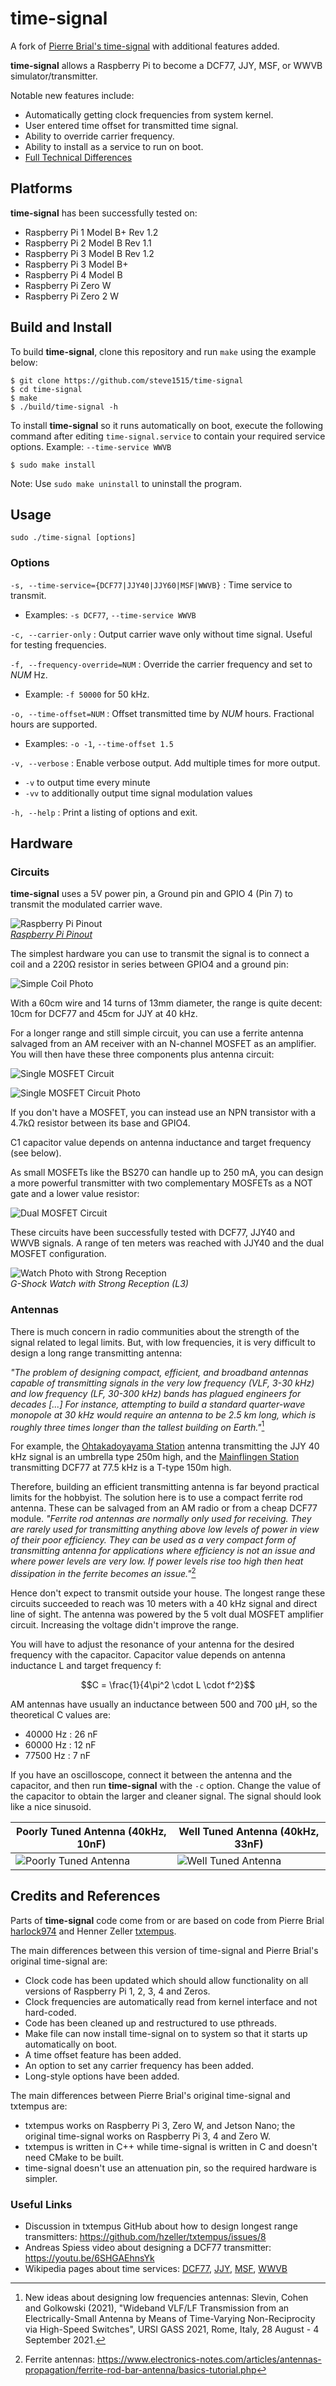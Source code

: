 # time-signal
A fork of [Pierre Brial's time-signal](https://github.com/harlock974/time-signal) with additional features added.

**time-signal** allows a Raspberry Pi to become a DCF77, JJY, MSF, or WWVB simulator/transmitter.

Notable new features include:
* Automatically getting clock frequencies from system kernel.
* User entered time offset for transmitted time signal.
* Ability to override carrier frequency.
* Ability to install as a service to run on boot.
* [Full Technical Differences](#credits-and-References)

## Platforms

**time-signal** has been successfully tested on:
* Raspberry Pi 1 Model B+ Rev 1.2
* Raspberry Pi 2 Model B Rev 1.1
* Raspberry Pi 3 Model B Rev 1.2
* Raspberry Pi 3 Model B+
* Raspberry Pi 4 Model B
* Raspberry Pi Zero W
* Raspberry Pi Zero 2 W

## Build and Install

To build **time-signal**, clone this repository and run `make` using the example below:
```
$ git clone https://github.com/steve1515/time-signal
$ cd time-signal
$ make
$ ./build/time-signal -h
```

To install **time-signal** so it runs automatically on boot, execute the following command after editing `time-signal.service` to contain your required service options. Example: `--time-service WWVB`
```
$ sudo make install
```

Note: Use `sudo make uninstall` to uninstall the program.

## Usage

```
sudo ./time-signal [options]
```

### Options

`-s, --time-service={DCF77|JJY40|JJY60|MSF|WWVB}` : Time service to transmit.
* Examples: `-s DCF77`, `--time-service WWVB`

`-c, --carrier-only` : Output carrier wave only without time signal. Useful for testing frequencies.

`-f, --frequency-override=NUM` : Override the carrier frequency and set to _NUM_ Hz.
* Example: `-f 50000` for 50 kHz.

`-o, --time-offset=NUM` : Offset transmitted time by _NUM_ hours. Fractional hours are supported.
* Examples: `-o -1`, `--time-offset 1.5`

`-v, --verbose` : Enable verbose output. Add multiple times for more output.
* `-v` to output time every minute
* `-vv` to additionally output time signal modulation values

`-h, --help` : Print a listing of options and exit.

## Hardware

### Circuits

**time-signal** uses a 5V power pin, a Ground pin and GPIO 4 (Pin 7) to transmit the modulated carrier wave.

![Raspberry Pi Pinout](doc/rpi-pinout.png)\
_[Raspberry Pi Pinout](https://pinout.xyz)_

The simplest hardware you can use to transmit the signal is to connect a coil and a 220Ω resistor in series between GPIO4 and a ground pin:

![Simple Coil Photo](doc/photo-simple-coil.jpg)

With a 60cm wire and 14 turns of 13mm diameter, the range is quite decent: 10cm for DCF77 and 45cm for JJY at 40 kHz.

For a longer range and still simple circuit, you can use a ferrite antenna salvaged from an AM receiver with an N-channel MOSFET as an amplifier. You will then have these three components plus antenna circuit:

![Single MOSFET Circuit](doc/circuit-mosfet-1.png)

![Single MOSFET Circuit Photo](doc/photo-mosfet-1.jpg)

If you don't have a MOSFET, you can instead use an NPN transistor with a 4.7kΩ resistor between its base and GPIO4.

C1 capacitor value depends on antenna inductance and target frequency (see below).

As small MOSFETs like the BS270 can handle up to 250 mA, you can design a more powerful transmitter with two complementary MOSFETs as a NOT gate and a lower value resistor:

![Dual MOSFET Circuit](doc/circuit-mosfet-2.png)

These circuits have been successfully tested with DCF77, JJY40 and WWVB signals. A range of ten meters was reached with JJY40 and the dual MOSFET configuration.

![Watch Photo with Strong Reception](doc/photo-watch.jpg)\
_G-Shock Watch with Strong Reception (L3)_

### Antennas

There is much concern in radio communities about the strength of the signal related to legal limits. But, with low frequencies, it is very difficult to design a long range transmitting antenna:

_"The problem of designing compact, efficient, and broadband antennas capable of transmitting signals in the very low frequency (VLF, 3-30 kHz) and low frequency (LF, 30-300 kHz) bands has plagued engineers for decades [...] For instance, attempting to build a standard quarter-wave monopole at 30 kHz would require an antenna to be 2.5 km long, which is roughly three times longer than the tallest building on Earth."_[^1]

For example, the [Ohtakadoyayama Station](https://jjy.nict.go.jp/jjy/trans/index-e.html) antenna transmitting the JJY 40 kHz signal is an umbrella type 250m high, and the [Mainflingen Station](https://www.ptb.de/cms/en/ptb/fachabteilungen/abt4/fb-44/ag-442/dissemination-of-legal-time/dcf77/dcf77-transmitting-facilities.html) transmitting DCF77 at 77.5 kHz is a T-type 150m high.

Therefore, building an efficient transmitting antenna is far beyond practical limits for the hobbyist. The solution here is to use a compact ferrite rod antenna. These can be salvaged from an AM radio or from a cheap DCF77 module. _"Ferrite rod antennas are normally only used for receiving. They are rarely used for transmitting anything above low levels of power in view of their poor efficiency. They can be used as a very compact form of transmitting antenna for applications where efficiency is not an issue and where power levels are very low. If power levels rise too high then heat dissipation in the ferrite becomes an issue."_[^2]

Hence don't expect to transmit outside your house. The longest range these circuits succeeded to reach was 10 meters with a 40 kHz signal and direct line of sight. The antenna was powered by the 5 volt dual MOSFET amplifier circuit. Increasing the voltage didn't improve the range.

You will have to adjust the resonance of your antenna for the desired frequency with the capacitor. Capacitor value depends on antenna inductance L and target frequency f:
```math
C = \frac{1}{4\pi^2 \cdot L \cdot f^2}
```

AM antennas have usually an inductance between 500 and 700 µH, so the theoretical C values are:
* 40000 Hz : 26 nF
* 60000 Hz : 12 nF
* 77500 Hz : 7 nF

If you have an oscilloscope, connect it between the antenna and the capacitor, and then run **time-signal** with the `-c` option. Change the value of the capacitor to obtain the larger and cleaner signal. The signal should look like a nice sinusoid.

| Poorly Tuned Antenna (40kHz, 10nF) | Well Tuned Antenna (40kHz, 33nF) |
| --- | --- |
| ![Poorly Tuned Antenna](doc/antenna-bad.jpg) | ![Well Tuned Antenna](doc/antenna-good.jpg) |

## Credits and References

Parts of **time-signal** code come from or are based on code from Pierre Brial [harlock974](https://github.com/harlock974/time-signal) and Henner Zeller [txtempus](https://github.com/hzeller/txtempus).

The main differences between this version of time-signal and Pierre Brial's original time-signal are:
* Clock code has been updated which should allow functionality on all versions of Raspberry Pi 1, 2, 3, 4 and Zeros.
* Clock frequencies are automatically read from kernel interface and not hard-coded.
* Code has been cleaned up and restructured to use pthreads.
* Make file can now install time-signal on to system so that it starts up automatically on boot.
* A time offset feature has been added.
* An option to set any carrier frequency has been added.
* Long-style options have been added.

The main differences between Pierre Brial's original time-signal and txtempus are:
* txtempus works on Raspberry Pi 3, Zero W, and Jetson Nano; the original time-signal works on Raspberry Pi 3, 4 and Zero W.
* txtempus is written in C++ while time-signal is written in C and doesn't need CMake to be built.
* time-signal doesn't use an attenuation pin, so the required hardware is simpler.

### Useful Links

* Discussion in txtempus GitHub about how to design longest range transmitters: https://github.com/hzeller/txtempus/issues/8
* Andreas Spiess video about designing a DCF77 transmitter: https://youtu.be/6SHGAEhnsYk
* Wikipedia pages about time services: [DCF77](https://en.wikipedia.org/wiki/DCF77), [JJY](https://en.wikipedia.org/wiki/JJY), [MSF](https://en.wikipedia.org/wiki/Time_from_NPL_(MSF)), [WWVB](https://en.wikipedia.org/wiki/WWVB)

[^1]: New ideas about designing low frequencies antennas: Slevin, Cohen and Golkowski (2021), "Wideband VLF/LF Transmission from an Electrically-Small Antenna by Means of Time-Varying Non-Reciprocity via High-Speed Switches", URSI GASS 2021, Rome, Italy, 28 August - 4 September 2021.
[^2]: Ferrite antennas: https://www.electronics-notes.com/articles/antennas-propagation/ferrite-rod-bar-antenna/basics-tutorial.php
